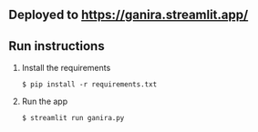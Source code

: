 ## Deployed to https://ganira.streamlit.app/

## Run instructions

1. Install the requirements

   ```
   $ pip install -r requirements.txt
   ```

2. Run the app

   ```
   $ streamlit run ganira.py
   ```
